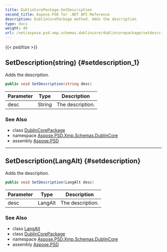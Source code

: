 ```yaml
---
title: DublinCorePackage.SetDescription
second_title: Aspose.PSD for .NET API Reference
description: DublinCorePackage method. Adds the description
type: docs
weight: 40
url: /net/aspose.psd.xmp.schemas.dublincore/dublincorepackage/setdescription/
---
```

{{< psd/tize >}}
## SetDescription(string) {#setdescription_1}

Adds the description.

```csharp
public void SetDescription(string desc)
```

| Parameter | Type | Description |
| --- | --- | --- |
| desc | String | The description. |

### See Also

* class [DublinCorePackage](../)
* namespace [Aspose.PSD.Xmp.Schemas.DublinCore](../../../aspose.psd.xmp.schemas.dublincore/)
* assembly [Aspose.PSD](../../../)

---

## SetDescription(LangAlt) {#setdescription}

Adds the description.

```csharp
public void SetDescription(LangAlt desc)
```

| Parameter | Type | Description |
| --- | --- | --- |
| desc | LangAlt | The description. |

### See Also

* class [LangAlt](../../../aspose.psd.xmp/langalt/)
* class [DublinCorePackage](../)
* namespace [Aspose.PSD.Xmp.Schemas.DublinCore](../../../aspose.psd.xmp.schemas.dublincore/)
* assembly [Aspose.PSD](../../../)


